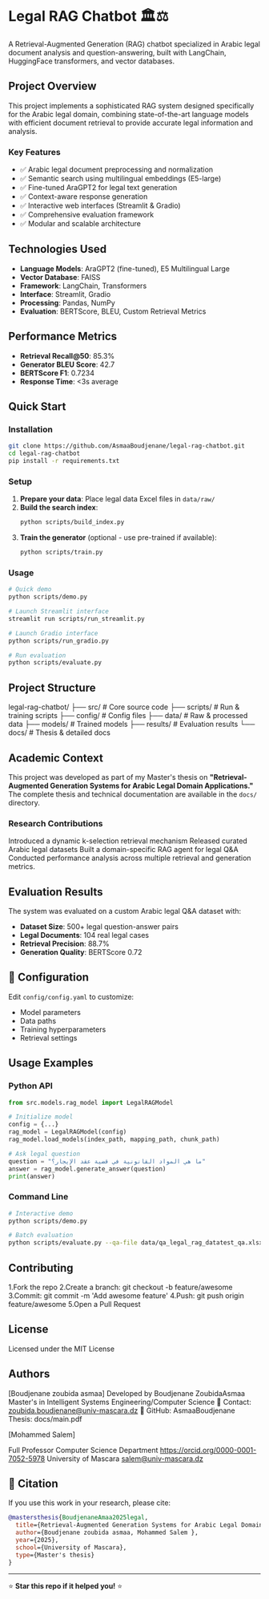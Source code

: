 # Legal RAG Chatbot 🏛️⚖️

A Retrieval-Augmented Generation (RAG) chatbot specialized in Arabic legal document analysis and question-answering, built with LangChain, HuggingFace transformers, and vector databases.

## Project Overview

This project implements a sophisticated RAG system designed specifically for the Arabic legal domain, combining state-of-the-art language models with efficient document retrieval to provide accurate legal information and analysis.

### Key Features
- ✅ Arabic legal document preprocessing and normalization
- ✅ Semantic search using multilingual embeddings (E5-large)
- ✅ Fine-tuned AraGPT2 for legal text generation
- ✅ Context-aware response generation
- ✅ Interactive web interfaces (Streamlit & Gradio)
- ✅ Comprehensive evaluation framework
- ✅ Modular and scalable architecture

## Technologies Used

- **Language Models**: AraGPT2 (fine-tuned), E5 Multilingual Large
- **Vector Database**: FAISS
- **Framework**: LangChain, Transformers
- **Interface**: Streamlit, Gradio
- **Processing**: Pandas, NumPy
- **Evaluation**: BERTScore, BLEU, Custom Retrieval Metrics

## Performance Metrics

- **Retrieval Recall@50**: 85.3%
- **Generator BLEU Score**: 42.7
- **BERTScore F1**: 0.7234
- **Response Time**: <3s average

## Quick Start

### Installation
```bash
git clone https://github.com/AsmaaBoudjenane/legal-rag-chatbot.git
cd legal-rag-chatbot
pip install -r requirements.txt
```

### Setup
1. **Prepare your data**: Place  legal data Excel files in `data/raw/`
2. **Build the search index**:
   ```bash
   python scripts/build_index.py
   ```
3. **Train the generator** (optional - use pre-trained if available):
   ```bash
   python scripts/train.py
   ```

### Usage
```bash
# Quick demo
python scripts/demo.py

# Launch Streamlit interface
streamlit run scripts/run_streamlit.py

# Launch Gradio interface  
python scripts/run_gradio.py

# Run evaluation
python scripts/evaluate.py
```

## Project Structure

legal-rag-chatbot/
├── src/             # Core source code
├── scripts/         # Run & training scripts
├── config/          # Config files
├── data/            # Raw & processed data
├── models/          # Trained models
├── results/         # Evaluation results
└── docs/            # Thesis & detailed docs


## Academic Context

This project was developed as part of my Master's thesis on **"Retrieval-Augmented Generation Systems for Arabic Legal Domain Applications."** The complete thesis and technical documentation are available in the `docs/` directory.

### Research Contributions
Introduced a dynamic k-selection retrieval mechanism
Released curated Arabic legal datasets
Built a domain-specific RAG agent for legal Q&A
Conducted performance analysis across multiple retrieval and generation metrics.

##  Evaluation Results

The system was evaluated on a custom Arabic legal Q&A dataset with:
- **Dataset Size**: 500+ legal question-answer pairs
- **Legal Documents**: 104 real legal cases
- **Retrieval Precision**: 88.7%
- **Generation Quality**:  BERTScore 0.72

## 🔧 Configuration

Edit `config/config.yaml` to customize:
- Model parameters
- Data paths
- Training hyperparameters
- Retrieval settings

##  Usage Examples

### Python API
```python
from src.models.rag_model import LegalRAGModel

# Initialize model
config = {...}  
rag_model = LegalRAGModel(config)
rag_model.load_models(index_path, mapping_path, chunk_path)

# Ask legal question
question = "ما هي المواد القانونية في قضية عقد الإيجار؟"
answer = rag_model.generate_answer(question)
print(answer)
```

### Command Line
```bash
# Interactive demo
python scripts/demo.py

# Batch evaluation
python scripts/evaluate.py --qa-file data/qa_legal_rag_datatest_qa.xlsx
```

##  Contributing

1.Fork the repo
2.Create a branch: git checkout -b feature/awesome
3.Commit: git commit -m 'Add awesome feature'
4.Push: git push origin feature/awesome
5.Open a Pull Request
##  License

Licensed under the MIT License


##  Authors
[Boudjenane zoubida asmaa]
Developed by Boudjenane ZoubidaAsmaa
Master's in Intelligent Systems Engineering/Computer Science
📧 Contact: zoubida.boudjenane@univ-mascara.dz
🔗 GitHub: AsmaaBoudjenane
Thesis: docs/main.pdf

[Mohammed Salem]

​Full ​Professor
Computer Science Department
https://orcid.org/0000-0001-7052-5978
University of Mascara
salem@univ-mascara.dz


## 📖 Citation

If you use this work in your research, please cite:
```bibtex
@mastersthesis{BoudjenaneAmaa2025legal,
  title={Retrieval-Augmented Generation Systems for Arabic Legal Domain Applications},
  author={Boudjenane zoubida asmaa, Mohammed Salem },
  year={2025},
  school={University of Mascara},
  type={Master's thesis}
}
```

---

⭐ **Star this repo if it helped you!** ⭐
